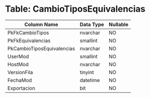 # Table: CambioTiposEquivalencias

| Column Name | Data Type | Nullable |
|-------------|-----------|----------|
| PkFkCambioTipos | nvarchar | NO |
| PkFkEquivalencias | smallint | NO |
| PkCambioTiposEquivalencias | nvarchar | NO |
| UserMod | smallint | NO |
| HostMod | nvarchar | NO |
| VersionFila | tinyint | NO |
| FechaMod | datetime | NO |
| Exportacion | bit | NO |
